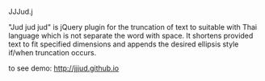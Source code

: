 JJJud.j

"Jud jud jud" is jQuery plugin for the truncation of text to suitable with Thai language which is not separate the word with space. It shortens provided text to fit specified dimensions and appends the desired ellipsis style if/when truncation occurs.


to see demo: http://jjjud.github.io
